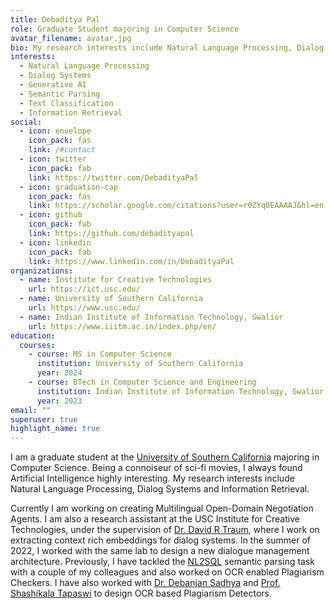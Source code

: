 ```yaml
---
title: Debaditya Pal
role: Graduate Student majoring in Computer Science
avatar_filename: avatar.jpg
bio: My research interests include Natural Language Processing, Dialog Systems and Information Retrieval among other things.
interests:
  - Natural Language Processing
  - Dialog Systems
  - Generative AI
  - Semantic Parsing
  - Text Classification
  - Information Retrieval
social:
  - icon: envelope
    icon_pack: fas
    link: /#contact
  - icon: twitter
    icon_pack: fab
    link: https://twitter.com/DebadityaPal
  - icon: graduation-cap
    icon_pack: fas
    link: https://scholar.google.com/citations?user=r0ZYq0EAAAAJ&hl=en
  - icon: github
    icon_pack: fab
    link: https://github.com/debadityapal
  - icon: linkedin
    icon_pack: fab
    link: https://www.linkedin.com/in/DebadityaPal
organizations:
  - name: Institute for Creative Technologies
    url: https://ict.usc.edu/
  - name: University of Southern California
    url: https://www.usc.edu/
  - name: Indian Institute of Information Technology, Gwalior
    url: https://www.iiitm.ac.in/index.php/en/
education:
  courses:
    - course: MS in Computer Science
      institution: University of Southern California
      year: 2024
    - course: BTech in Computer Science and Engineering
      institution: Indian Institute of Information Technology, Gwalior
      year: 2023
email: ""
superuser: true
highlight_name: true
---
```


I am a graduate student at the [University of Southern California](https://www.usc.edu/) majoring in Computer Science. Being a connoiseur of sci-fi movies, I always found Artificial Intelligence highly interesting. My research interests include Natural Language Processing, Dialog Systems and Information Retrieval.

Currently I am working on creating Multilingual Open-Domain Negotiation Agents. I am also a research assistant at the USC Institute for Creative Technologies, under the supervision of [Dr. David R Traum](https://viterbi.usc.edu/directory/faculty/Traum/David), where I work on extracting context rich embeddings for dialog systems. In the summer of 2022, I worked with the same lab to design a new dialogue management architecture. Previously, I have tackled the [NL2SQL](https://ieeexplore.ieee.org/document/9417888) semantic parsing task with a couple of my colleagues and also worked on OCR enabled Plagiarism Checkers. I have also worked with [Dr. Debanjan Sadhya](https://www.iiitm.ac.in/index.php/en/component/splms/teacher/Dr.Devanjan) and [Prof. Shashikala Tapaswi](https://www.iiitm.ac.in/index.php/en/component/splms/teacher/Prof.Shashikala) to design OCR based Plagiarism Detectors.
